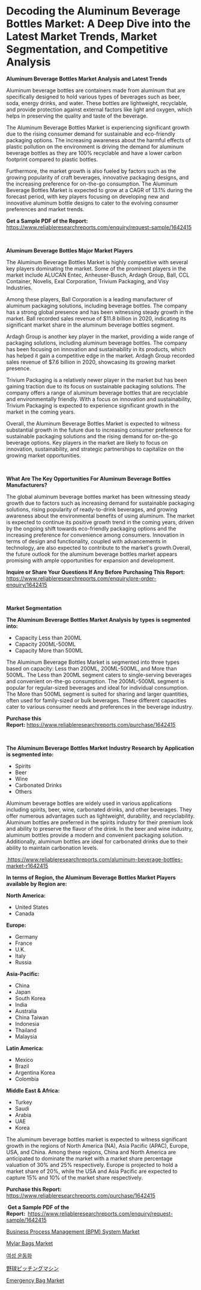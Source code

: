 <p><h1>Decoding the Aluminum Beverage Bottles Market: A Deep Dive into the Latest Market Trends, Market Segmentation, and Competitive Analysis</h1></p><p><strong>Aluminum Beverage Bottles Market Analysis and Latest Trends</strong></p>
<p><p>Aluminum beverage bottles are containers made from aluminum that are specifically designed to hold various types of beverages such as beer, soda, energy drinks, and water. These bottles are lightweight, recyclable, and provide protection against external factors like light and oxygen, which helps in preserving the quality and taste of the beverage.</p><p>The Aluminum Beverage Bottles Market is experiencing significant growth due to the rising consumer demand for sustainable and eco-friendly packaging options. The increasing awareness about the harmful effects of plastic pollution on the environment is driving the demand for aluminum beverage bottles as they are 100% recyclable and have a lower carbon footprint compared to plastic bottles.</p><p>Furthermore, the market growth is also fueled by factors such as the growing popularity of craft beverages, innovative packaging designs, and the increasing preference for on-the-go consumption. The Aluminum Beverage Bottles Market is expected to grow at a CAGR of 13.1% during the forecast period, with key players focusing on developing new and innovative aluminum bottle designs to cater to the evolving consumer preferences and market trends.</p></p>
<p><strong>Get a Sample PDF of the Report:&nbsp;</strong> <a href="https://www.reliableresearchreports.com/enquiry/request-sample/1642415">https://www.reliableresearchreports.com/enquiry/request-sample/1642415</a></p>
<p>&nbsp;</p>
<p><strong>Aluminum Beverage Bottles Major Market Players</strong></p>
<p><p>The Aluminum Beverage Bottles Market is highly competitive with several key players dominating the market. Some of the prominent players in the market include ALUCAN Entec, Anheuser-Busch, Ardagh Group, Ball, CCL Container, Novelis, Exal Corporation, Trivium Packaging, and Visy Industries.</p><p>Among these players, Ball Corporation is a leading manufacturer of aluminum packaging solutions, including beverage bottles. The company has a strong global presence and has been witnessing steady growth in the market. Ball recorded sales revenue of $11.8 billion in 2020, indicating its significant market share in the aluminum beverage bottles segment.</p><p>Ardagh Group is another key player in the market, providing a wide range of packaging solutions, including aluminum beverage bottles. The company has been focusing on innovation and sustainability in its products, which has helped it gain a competitive edge in the market. Ardagh Group recorded sales revenue of $7.6 billion in 2020, showcasing its growing market presence.</p><p>Trivium Packaging is a relatively newer player in the market but has been gaining traction due to its focus on sustainable packaging solutions. The company offers a range of aluminum beverage bottles that are recyclable and environmentally friendly. With a focus on innovation and sustainability, Trivium Packaging is expected to experience significant growth in the market in the coming years.</p><p>Overall, the Aluminum Beverage Bottles Market is expected to witness substantial growth in the future due to increasing consumer preference for sustainable packaging solutions and the rising demand for on-the-go beverage options. Key players in the market are likely to focus on innovation, sustainability, and strategic partnerships to capitalize on the growing market opportunities.</p></p>
<p>&nbsp;</p>
<p><strong>What Are The Key Opportunities For Aluminum Beverage Bottles Manufacturers?</strong></p>
<p><p>The global aluminum beverage bottles market has been witnessing steady growth due to factors such as increasing demand for sustainable packaging solutions, rising popularity of ready-to-drink beverages, and growing awareness about the environmental benefits of using aluminum. The market is expected to continue its positive growth trend in the coming years, driven by the ongoing shift towards eco-friendly packaging options and the increasing preference for convenience among consumers. Innovation in terms of design and functionality, coupled with advancements in technology, are also expected to contribute to the market's growth.Overall, the future outlook for the aluminum beverage bottles market appears promising with ample opportunities for expansion and development.</p></p>
<p><strong>Inquire or Share Your Questions If Any Before Purchasing This Report:</strong> <a href="https://www.reliableresearchreports.com/enquiry/pre-order-enquiry/1642415">https://www.reliableresearchreports.com/enquiry/pre-order-enquiry/1642415</a></p>
<p>&nbsp;</p>
<p><strong>Market Segmentation</strong></p>
<p><strong>The Aluminum Beverage Bottles Market Analysis by types is segmented into:</strong></p>
<p><ul><li>Capacity Less than 200ML</li><li>Capacity 200ML-500ML</li><li>Capacity More than 500ML</li></ul></p>
<p><p>The Aluminum Beverage Bottles Market is segmented into three types based on capacity: Less than 200ML, 200ML-500ML, and More than 500ML. The Less than 200ML segment caters to single-serving beverages and convenient on-the-go consumption. The 200ML-500ML segment is popular for regular-sized beverages and ideal for individual consumption. The More than 500ML segment is suited for sharing and larger quantities, often used for family-sized or bulk beverages. These different capacities cater to various consumer needs and preferences in the beverage industry.</p></p>
<p><strong>Purchase this Report:&nbsp;</strong><a href="https://www.reliableresearchreports.com/purchase/1642415">https://www.reliableresearchreports.com/purchase/1642415</a></p>
<p>&nbsp;</p>
<p><strong>The Aluminum Beverage Bottles Market Industry Research by Application is segmented into:</strong></p>
<p><ul><li>Spirits</li><li>Beer</li><li>Wine</li><li>Carbonated Drinks</li><li>Others</li></ul></p>
<p><p>Aluminum beverage bottles are widely used in various applications including spirits, beer, wine, carbonated drinks, and other beverages. They offer numerous advantages such as lightweight, durability, and recyclability. Aluminum bottles are preferred in the spirits industry for their premium look and ability to preserve the flavor of the drink. In the beer and wine industry, aluminum bottles provide a modern and convenient packaging solution. Additionally, aluminum bottles are ideal for carbonated drinks due to their ability to maintain carbonation levels.</p></p>
<p><a href="https://www.reliableresearchreports.com/aluminum-beverage-bottles-market-r1642415">&nbsp;https://www.reliableresearchreports.com/aluminum-beverage-bottles-market-r1642415</a></p>
<p><strong>In terms of Region, the Aluminum Beverage Bottles Market Players available by Region are:</strong></p>
<p>
    <p> <strong> North America: </strong>
        <ul>
            <li>United States</li>
            <li>Canada</li>
        </ul>
        </p> 
    <p> <strong> Europe: </strong>
        <ul>
            <li>Germany</li>
            <li>France</li>
            <li>U.K.</li>
            <li>Italy</li>
            <li>Russia</li>
        </ul>
        </p> 
    <p> <strong> Asia-Pacific: </strong>
        <ul>
            <li>China</li>
            <li>Japan</li>
            <li>South Korea</li>
            <li>India</li>
            <li>Australia</li>
            <li>China Taiwan</li>
            <li>Indonesia</li>
            <li>Thailand</li>
            <li>Malaysia</li>
        </ul>
        </p> 
    <p> <strong> Latin America: </strong>
        <ul>
            <li>Mexico</li>
            <li>Brazil</li>
            <li>Argentina Korea</li>
            <li>Colombia</li>
        </ul>
        </p> 
    <p> <strong> Middle East & Africa: </strong>
        <ul>
            <li>Turkey</li>
            <li>Saudi</li>
            <li>Arabia</li>
            <li>UAE</li>
            <li>Korea</li>
        </ul>
    </p>
    </p>
<p><p>The aluminum beverage bottles market is expected to witness significant growth in the regions of North America (NA), Asia Pacific (APAC), Europe, USA, and China. Among these regions, China and North America are anticipated to dominate the market with a market share percentage valuation of 30% and 25% respectively. Europe is projected to hold a market share of 20%, while the USA and Asia Pacific are expected to capture 15% and 10% of the market share respectively.</p></p>
<p><strong>Purchase this Report: </strong><a href="https://www.reliableresearchreports.com/purchase/1642415">https://www.reliableresearchreports.com/purchase/1642415</a></p>
<p>&nbsp;<strong>Get a Sample PDF of the Report:&nbsp;&nbsp;</strong><a href="https://www.reliableresearchreports.com/enquiry/request-sample/1642415">https://www.reliableresearchreports.com/enquiry/request-sample/1642415</a></p>
<p><strong></strong></p>
<p><p><a href="https://medium.com/@elizbethsmithb20/business-process-management-bpm-system-nbsp-market-focuses-on-market-share-size-and-projected-8b97b035570a">Business Process Management (BPM) System Market</a></p><p><a href="https://github.com/brentleyjimmiealvaradoz4l1rea/Market-Research-Report-List-2/blob/main/mylar-bags-market.md">Mylar Bags Market</a></p><p><a href="https://medium.com/@bruiser75687/%EC%97%AC%EC%84%B1-%EC%9A%B4%EB%8F%99%ED%99%94-%EC%8B%9C%EC%9E%A5-%EC%A7%80%ED%91%9C-%ED%95%B4%EB%8F%85-%EC%8B%9C%EC%9E%A5-%EC%A0%90%EC%9C%A0%EC%9C%A8-%ED%8A%B8%EB%A0%8C%EB%93%9C-%EB%B0%8F-%EC%84%B1%EC%9E%A5-%ED%8C%A8%ED%84%B4-c80f96d03363">여성 운동화</a></p><p><a href="https://github.com/klon646/Market-Research-Report-List-1/blob/main/929504657765.md">野球ピッチングマシン</a></p><p><a href="https://www.linkedin.com/pulse/emergency-bag-market-exploring-share-trends-future-growth-dos8e">Emergency Bag Market</a></p></p>